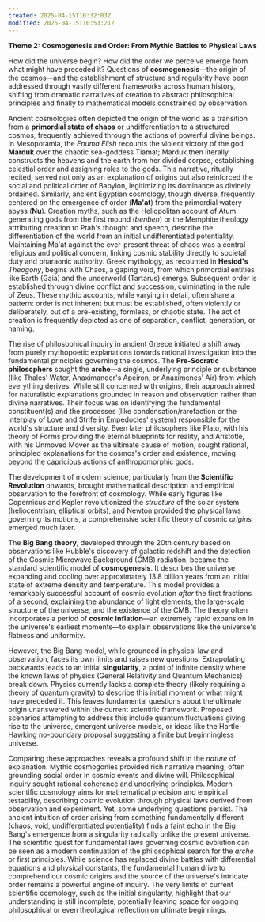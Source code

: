 ```yaml
---
created: 2025-04-15T10:32:03Z
modified: 2025-04-15T10:53:21Z
---
```

**Theme 2: Cosmogenesis and Order: From Mythic Battles to Physical Laws**

How did the universe begin? How did the order we perceive emerge from what might have preceded it? Questions of **cosmogenesis**—the origin of the cosmos—and the establishment of structure and regularity have been addressed through vastly different frameworks across human history, shifting from dramatic narratives of creation to abstract philosophical principles and finally to mathematical models constrained by observation.

Ancient cosmologies often depicted the origin of the world as a transition from a **primordial state of chaos** or undifferentiation to a structured cosmos, frequently achieved through the actions of powerful divine beings. In Mesopotamia, the *Enuma Elish* recounts the violent victory of the god **Marduk** over the chaotic sea-goddess Tiamat; Marduk then literally constructs the heavens and the earth from her divided corpse, establishing celestial order and assigning roles to the gods. This narrative, ritually recited, served not only as an explanation of origins but also reinforced the social and political order of Babylon, legitimizing its dominance as divinely ordained. Similarly, ancient Egyptian cosmology, though diverse, frequently centered on the emergence of order (**Ma'at**) from the primordial watery abyss (**Nu**). Creation myths, such as the Heliopolitan account of Atum generating gods from the first mound (*benben*) or the Memphite theology attributing creation to Ptah's thought and speech, describe the differentiation of the world from an initial undifferentiated potentiality. Maintaining Ma'at against the ever-present threat of chaos was a central religious and political concern, linking cosmic stability directly to societal duty and pharaonic authority. Greek mythology, as recounted in **Hesiod's** *Theogony*, begins with Chaos, a gaping void, from which primordial entities like Earth (Gaia) and the underworld (Tartarus) emerge. Subsequent order is established through divine conflict and succession, culminating in the rule of Zeus. These mythic accounts, while varying in detail, often share a pattern: order is not inherent but must be established, often violently or deliberately, out of a pre-existing, formless, or chaotic state. The act of creation is frequently depicted as one of separation, conflict, generation, or naming.

The rise of philosophical inquiry in ancient Greece initiated a shift away from purely mythopoetic explanations towards rational investigation into the fundamental principles governing the cosmos. The **Pre-Socratic philosophers** sought the **arche**—a single, underlying principle or substance (like Thales' Water, Anaximander's Apeiron, or Anaximenes' Air) from which everything derives. While still concerned with origins, their approach aimed for naturalistic explanations grounded in reason and observation rather than divine narratives. Their focus was on identifying the fundamental constituent(s) and the processes (like condensation/rarefaction or the interplay of Love and Strife in Empedocles' system) responsible for the world's structure and diversity. Even later philosophers like Plato, with his theory of Forms providing the eternal blueprints for reality, and Aristotle, with his Unmoved Mover as the ultimate cause of motion, sought rational, principled explanations for the cosmos's order and existence, moving beyond the capricious actions of anthropomorphic gods.

The development of modern science, particularly from the **Scientific Revolution** onwards, brought mathematical description and empirical observation to the forefront of cosmology. While early figures like Copernicus and Kepler revolutionized the *structure* of the solar system (heliocentrism, elliptical orbits), and Newton provided the physical laws governing its motions, a comprehensive scientific theory of cosmic *origins* emerged much later.

The **Big Bang theory**, developed through the 20th century based on observations like Hubble's discovery of galactic redshift and the detection of the Cosmic Microwave Background (CMB) radiation, became the standard scientific model of **cosmogenesis**. It describes the universe expanding and cooling over approximately 13.8 billion years from an initial state of extreme density and temperature. This model provides a remarkably successful account of cosmic evolution *after* the first fractions of a second, explaining the abundance of light elements, the large-scale structure of the universe, and the existence of the CMB. The theory often incorporates a period of **cosmic inflation**—an extremely rapid expansion in the universe's earliest moments—to explain observations like the universe's flatness and uniformity.

However, the Big Bang model, while grounded in physical law and observation, faces its own limits and raises new questions. Extrapolating backwards leads to an initial **singularity**, a point of infinite density where the known laws of physics (General Relativity and Quantum Mechanics) break down. Physics currently lacks a complete theory (likely requiring a theory of quantum gravity) to describe this initial moment or what might have preceded it. This leaves fundamental questions about the ultimate origin unanswered within the current scientific framework. Proposed scenarios attempting to address this include quantum fluctuations giving rise to the universe, emergent universe models, or ideas like the Hartle-Hawking no-boundary proposal suggesting a finite but beginningless universe.

Comparing these approaches reveals a profound shift in the *nature* of explanation. Mythic cosmogonies provided rich narrative meaning, often grounding social order in cosmic events and divine will. Philosophical inquiry sought rational coherence and underlying principles. Modern scientific cosmology aims for mathematical precision and empirical testability, describing cosmic evolution through physical laws derived from observation and experiment. Yet, some underlying questions persist. The ancient intuition of order arising from something fundamentally different (chaos, void, undifferentiated potentiality) finds a faint echo in the Big Bang's emergence from a singularity radically unlike the present universe. The scientific quest for fundamental laws governing cosmic evolution can be seen as a modern continuation of the philosophical search for the *arche* or first principles. While science has replaced divine battles with differential equations and physical constants, the fundamental human drive to comprehend our cosmic origins and the source of the universe's intricate order remains a powerful engine of inquiry. The very limits of current scientific cosmology, such as the initial singularity, highlight that our understanding is still incomplete, potentially leaving space for ongoing philosophical or even theological reflection on ultimate beginnings.